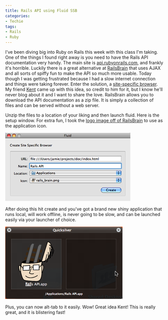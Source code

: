 ```yaml
---
title: Rails API using Fluid SSB
categories:
- Techie
tags:
- Rails
- Ruby
---
```


I've been diving big into Ruby on Rails this week with this class I'm taking. One of the things I found right away is you need to have the Rails API documentation very handy. The main site is [api.rubyonrails.com](http://api.rubyonrails.com/), and frankly it's horrible. Luckily there is a great alternative at [RailsBrain](http://www.railsbrain.com/) that uses AJAX and all sorts of spiffy fun to make the API so much more usable. Today though I was getting frustrated because I had a slow internet connection and things were taking forever. Enter the solution, a [site-specific browser](http://www.slashthing.com/fluid-and-site-specific-browsers/).
My friend [Kent](http://www.thetangens.net/) came up with this idea, so credit to him for it, but I know he'll never blog about it and I want to share the love. RailsBrain allows you to download the API documentation as a zip file. It is simply a collection of files and can be served without a web server.

Unzip the files to a location of your liking and then launch fluid. Here is the setup window. For extra fun, I took the [logo image off of RailsBrain](http://www.railsbrain.com/rails_brain.png) to use as the application icon.

![Fluid-Setup-Screen-For-RailsAPI.png](/assets/posts/2008/fluid-setup-screen-for-railsapi1.png)

<!-- more -->
After doing this hit create and you've got a brand new shiny application that runs local, will work offline, is never going to be slow, and can be launched easily via your launcher of choice.

![Quicksilver-Launching-Fluid-RailsAPI.png](/assets/posts/2008/quicksilver-launching-fluid-railsapi1.png)

Plus, you can now alt-tab to it easily. Wow! Great idea Kent! This is really great, and it is blistering fast!
